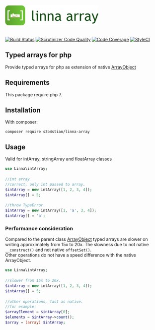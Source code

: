 ![Linna Framework](logo-array.png)
<br/>
<br/>
<br/>
[![Build Status](https://travis-ci.org/s3b4stian/linna-array.svg?branch=master)](https://travis-ci.org/s3b4stian/linna-array)
[![Scrutinizer Code Quality](https://scrutinizer-ci.com/g/s3b4stian/linna-array/badges/quality-score.png?b=master)](https://scrutinizer-ci.com/g/s3b4stian/linna-array/?branch=master)
[![Code Coverage](https://scrutinizer-ci.com/g/s3b4stian/linna-array/badges/coverage.png?b=master)](https://scrutinizer-ci.com/g/s3b4stian/linna-array/?branch=master)
[![StyleCI](https://styleci.io/repos/93407083/shield?branch=master&style=flat)](https://styleci.io/repos/93407083)

## Typed arrays for php
Provide typed arrays for php as extension of native [ArrayObject](http://php.net/manual/en/class.arrayobject.php)

## Requirements
This package require php 7.

## Installation
With composer:
```
composer require s3b4stian/linna-array
```

## Usage
Valid for intArray, stringArray and floatArray classes
```php
use Linna\intArray;

//int array
//correct, only int passed to array.
$intArray = new intArray([1, 2, 3, 4]);
$intArray[] = 5;

//throw TypeError.
$intArray = new intArray([1, 'a', 3, 4]);
$intArray[] = 'a';
```

### Performance consideration
Compared to the parent class [ArrayObject](http://php.net/manual/en/class.arrayobject.php) typed arrays are slower on writing
approximately from 15x to 20x. The slowness due to not native `__construct()` and not native `offsetSet()`.  
Other operations do not have a speed difference with the native ArrayObject.
```php
use Linna\intArray;

//slower from 15x to 20x.
$intArray = new intArray([1, 2, 3, 4]);
$intArray[] = 5;

//other operations, fast as native.
//for example:
$arrayElement = $intArray[0];
$elements = $intArray->count();
$array = (array) $intArray;
```

